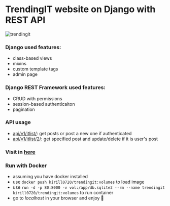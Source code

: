 # TrendingIT website on Django with REST API
![trendingit](https://user-images.githubusercontent.com/38908085/170826378-b1b74578-026a-4652-8047-63a5c9473faa.png)

### Django used features:
- class-based views
- mixins
- custom template tags
- admin page

### Django REST Framework used features:
- CRUD with permissions
- session-based authenticaiton
- pagination

### API usage
- [api/v1/itlist/](https://trendingit.pythonanywhere.com/api/v1/itlist/): get posts or post a new one if authenticated
- [api/v1/itlist/2/](https://trendingit.pythonanywhere.com/api/v1/itlist/2/): get specified post and update/delete if it is user's post

### Visit in [here](http://trendingit.pythonanywhere.com/)

### Run with Docker
- assuming you have docker installed
- use `docker push kirill0720/trendingit:volumes` to load image
- use `run -d -p 80:8000 -v vol:/app/db.sqlite3 --rm --name trendingit kirill0720/trendingit:volumes` to run container
- go to *localhost* in your browser and enjoy :slightly_smiling_face:
